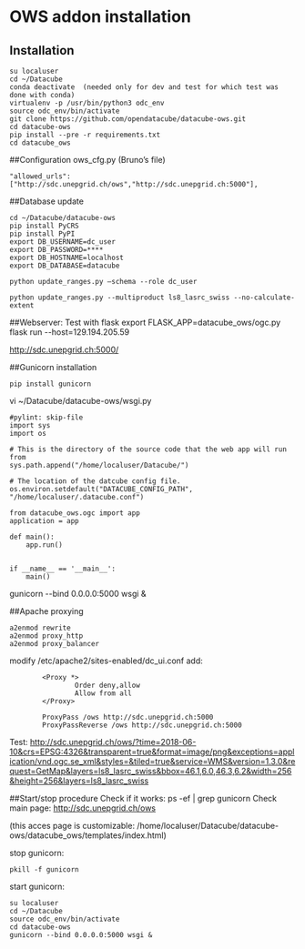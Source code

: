 # OWS addon installation
## Installation
```
su localuser
cd ~/Datacube
conda deactivate  (needed only for dev and test for which test was done with conda)
virtualenv -p /usr/bin/python3 odc_env
source odc_env/bin/activate
git clone https://github.com/opendatacube/datacube-ows.git
cd datacube-ows
pip install --pre -r requirements.txt
cd datacube_ows
```
##Configuration
ows_cfg.py (Bruno’s file)
```
"allowed_urls": ["http://sdc.unepgrid.ch/ows","http://sdc.unepgrid.ch:5000"],
```
##Database update
```
cd ~/Datacube/datacube-ows
pip install PyCRS
pip install PyPI
export DB_USERNAME=dc_user
export DB_PASSWORD=****
export DB_HOSTNAME=localhost
export DB_DATABASE=datacube

python update_ranges.py –schema --role dc_user 

python update_ranges.py --multiproduct ls8_lasrc_swiss --no-calculate-extent
```

##Webserver: Test with flask
export FLASK_APP=datacube_ows/ogc.py
flask run --host=129.194.205.59

http://sdc.unepgrid.ch:5000/

##Gunicorn installation
```
pip install gunicorn
```
vi ~/Datacube/datacube-ows/wsgi.py
```
#pylint: skip-file
import sys
import os

# This is the directory of the source code that the web app will run from
sys.path.append("/home/localuser/Datacube/")

# The location of the datcube config file.
os.environ.setdefault("DATACUBE_CONFIG_PATH", "/home/localuser/.datacube.conf")

from datacube_ows.ogc import app
application = app

def main():
    app.run()


if __name__ == '__main__':
    main()
```
gunicorn --bind 0.0.0.0:5000 wsgi &

##Apache proxying
```
a2enmod rewrite
a2enmod proxy_http
a2enmod proxy_balancer
```
modify /etc/apache2/sites-enabled/dc_ui.conf
add:
```
        <Proxy *>
                Order deny,allow
                Allow from all
        </Proxy>

        ProxyPass /ows http://sdc.unepgrid.ch:5000
        ProxyPassReverse /ows http://sdc.unepgrid.ch:5000
```
Test: http://sdc.unepgrid.ch/ows/?time=2018-06-10&crs=EPSG:4326&transparent=true&format=image/png&exceptions=application/vnd.ogc.se_xml&styles=&tiled=true&service=WMS&version=1.3.0&request=GetMap&layers=ls8_lasrc_swiss&bbox=46.1,6.0,46.3,6.2&width=256&height=256&layers=ls8_lasrc_swiss


##Start/stop procedure
Check if it works: ps -ef | grep gunicorn
Check main page: http://sdc.unepgrid.ch/ows
 
(this acces page is customizable: /home/localuser/Datacube/datacube-ows/datacube_ows/templates/index.html)

stop gunicorn: 
```
pkill -f gunicorn
```
start gunicorn:
```
su localuser
cd ~/Datacube
source odc_env/bin/activate
cd datacube-ows
gunicorn --bind 0.0.0.0:5000 wsgi &
```
